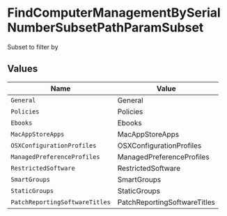 # FindComputerManagementBySerialNumberSubsetPathParamSubset

Subset to filter by


## Values

| Name                           | Value                          |
| ------------------------------ | ------------------------------ |
| `General`                      | General                        |
| `Policies`                     | Policies                       |
| `Ebooks`                       | Ebooks                         |
| `MacAppStoreApps`              | MacAppStoreApps                |
| `OSXConfigurationProfiles`     | OSXConfigurationProfiles       |
| `ManagedPreferenceProfiles`    | ManagedPreferenceProfiles      |
| `RestrictedSoftware`           | RestrictedSoftware             |
| `SmartGroups`                  | SmartGroups                    |
| `StaticGroups`                 | StaticGroups                   |
| `PatchReportingSoftwareTitles` | PatchReportingSoftwareTitles   |